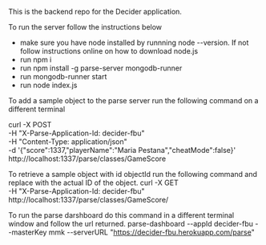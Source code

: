 This is the backend repo for the Decider application.

To run the server follow the instructions below
- make sure you have node installed by runnning node --version. If not follow instructions online on how to download node.js
- run npm i
- run npm install -g parse-server mongodb-runner
- run mongodb-runner start
- run node index.js

To add a sample object to the parse server run the following command on a different terminal

curl -X POST \
-H "X-Parse-Application-Id: decider-fbu" \
-H "Content-Type: application/json" \
-d '{"score":1337,"playerName":"Maria Pestana","cheatMode":false}' \
http://localhost:1337/parse/classes/GameScore


To retrieve a sample object with id objectId run the following command and replace <objectId> with the actual ID of the object.
curl -X GET \
  -H "X-Parse-Application-Id: decider-fbu" \
  http://localhost:1337/parse/classes/GameScore/<objectId>

To run the parse darshboard do this command in a different terminal window and follow the url returned.
  parse-dashboard --appId decider-fbu --masterKey mmk --serverURL "https://decider-fbu.herokuapp.com/parse"
